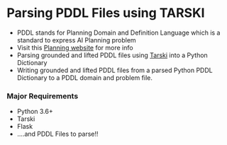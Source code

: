 # Parsing PDDL Files using TARSKI
- PDDL stands for Planning Domain and Definition Language which is a standard to express AI Planning problem
- Visit this [Planning website](http://education.planning.domains/) for more info
- Parsing grounded and lifted PDDL files using [Tarski](https://github.com/aig-upf/tarski) into a Python Dictionary
- Writing grounded and lifted PDDL files from a parsed Python PDDL Dictionary to a PDDL domain and problem file.

### Major Requirements
- Python 3.6+
- Tarski
- Flask
- ....and PDDL Files to parse!!
